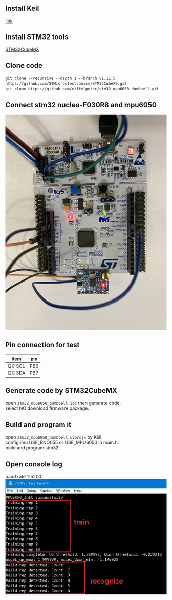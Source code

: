 ## Install Keil
[link](https://www2.keil.com/mdk5)  

## Install STM32 tools
[STM32CubeMX](https://www.st.com/en/development-tools/stm32cubemx.html)  

## Clone code
`git clone --recursive --depth 1 --branch v1.11.5 https://github.com/STMicroelectronics/STM32CubeF0.git`  
`git clone https://github.com/eiffelpeter/stm32_mpu6050_dumbbell.git`  


## Connect stm32 nucleo-F030R8 and mpu6050
![IMAGE ALT TEXT HERE](./img/IMG_2681.jpg)  

## Pin connection for test
| Item | pin | 
|---------|-----|
| I2C SCL | PB6 |
| I2C SDA | PB7 |

## Generate code by STM32CubeMX
  open `stm32_mpu6050_dumbbell.ioc` then generate code.  
  select NO download firmware package.  

## Build and program it
  open `stm32_mpu6050_dumbbell.uvprojx` by Keil.  
  config imu USE_BNO055 or USE_MPU6050 in main.h.  
  build and program stm32.  

## Open console log
  baud rate 115200.  
  ![IMAGE ALT TEXT HERE](./img/console_log.jpg)  
